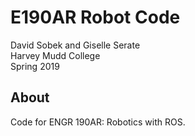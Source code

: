 # E190AR Robot Code
David Sobek and Giselle Serate\
Harvey Mudd College\
Spring 2019

## About
Code for ENGR 190AR: Robotics with ROS. 
